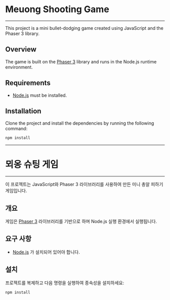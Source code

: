 # Meuong Shooting Game

<hr>

This project is a mini bullet-dodging game created using JavaScript and the Phaser 3 library.

## Overview

The game is built on the [Phaser 3](https://phaser.io/phaser3) library and runs in the Node.js runtime environment.

## Requirements

- [Node.js](https://nodejs.org/) must be installed.

## Installation

Clone the project and install the dependencies by running the following command:

```bash
npm install
```

<hr>

# 뫼옹 슈팅 게임

<hr>

이 프로젝트는 JavaScript와 Phaser 3 라이브러리를 사용하여 만든 미니 총알 피하기 게임입니다.

## 개요

게임은 [Phaser 3](https://phaser.io/phaser3) 라이브러리를 기반으로 하며 Node.js 실행 환경에서 실행됩니다.

## 요구 사항

- [Node.js](https://nodejs.org/) 가 설치되어 있어야 합니다.

## 설치

프로젝트를 복제하고 다음 명령을 실행하여 종속성을 설치하세요:

```bash
npm install

